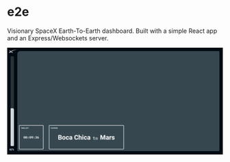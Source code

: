# e2e
Visionary SpaceX Earth-To-Earth dashboard. Built with a simple React app and an Express/Websockets server.


![current screenshot](https://raw.githubusercontent.com/jordanreger/media/main/Screenshot_2021-04-03%20SpaceX.png)
